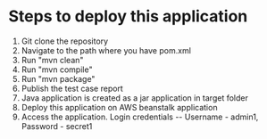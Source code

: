 # Steps to deploy this application

1. Git clone the repository
2. Navigate to the path where you have pom.xml
3. Run "mvn clean"
4. Run "mvn compile"
5. Run "mvn package"
6. Publish the test case report
7. Java application is created as a jar application in target folder
8. Deploy this application on AWS beanstalk application
9. Access the application. Login credentials -- Username - admin1, Password - secret1
